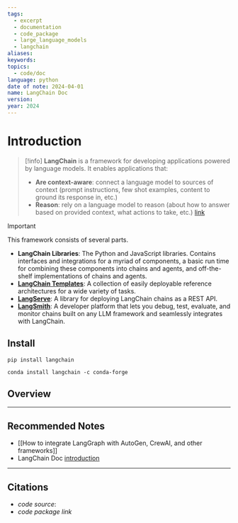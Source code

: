 ```yaml
---
tags:
  - excerpt
  - documentation
  - code_package
  - large_language_models
  - langchain
aliases: 
keywords: 
topics:
  - code/doc
language: python
date of note: 2024-04-01
name: LangChain Doc
version: 
year: 2024
---
```

# Introduction

> [!info]
> **LangChain** is a framework for developing applications powered by language models. It enables applications that:
> 
> - **Are context-aware**: connect a language model to sources of context (prompt instructions, few shot examples, content to ground its response in, etc.)
> - **Reason**: rely on a language model to reason (about how to answer based on provided context, what actions to take, etc.)
> [link](https://python.langchain.com/docs/get_started/introduction)

>[!important]
> This framework consists of several parts.
> 
> - **LangChain Libraries**: The Python and JavaScript libraries. Contains interfaces and integrations for a myriad of components, a basic run time for combining these components into chains and agents, and off-the-shelf implementations of chains and agents.
> - **[LangChain Templates](https://python.langchain.com/docs/templates)**: A collection of easily deployable reference architectures for a wide variety of tasks.
> - **[LangServe](https://python.langchain.com/docs/langserve)**: A library for deploying LangChain chains as a REST API.
> - **[LangSmith](https://python.langchain.com/docs/langsmith)**: A developer platform that lets you debug, test, evaluate, and monitor chains built on any LLM framework and seamlessly integrates with LangChain.

## Install


```
pip install langchain
```

```
conda install langchain -c conda-forge
```


## Overview




-----------
##  Recommended Notes

- [[How to integrate LangGraph with AutoGen, CrewAI, and other frameworks]]
- LangChain Doc [introduction](https://python.langchain.com/docs/get_started/introduction)






----------
##  Citations

- *code source*:
- *code package link*




